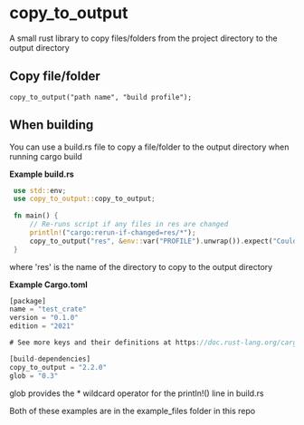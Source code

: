# copy_to_output
A small rust library to copy files/folders from the project directory to the output directory  

## Copy file/folder
`copy_to_output("path name", "build profile");`

## When building
You can use a build.rs file to copy a file/folder to the output directory when running cargo build  

**Example build.rs**  
```rs
 use std::env;  
 use copy_to_output::copy_to_output;  
   
 fn main() {  
     // Re-runs script if any files in res are changed  
     println!("cargo:rerun-if-changed=res/*");  
     copy_to_output("res", &env::var("PROFILE").unwrap()).expect("Could not copy");  
 }
 ``` 
 where 'res' is the name of the directory to copy to the output directory  
  
**Example Cargo.toml**  
```rs
[package]
name = "test_crate"
version = "0.1.0"
edition = "2021"

# See more keys and their definitions at https://doc.rust-lang.org/cargo/reference/manifest.html

[build-dependencies]
copy_to_output = "2.2.0"
glob = "0.3"
 ```
 glob provides the * wildcard operator for the println!() line in build.rs  
   
 Both of these examples are in the example_files folder in this repo  
